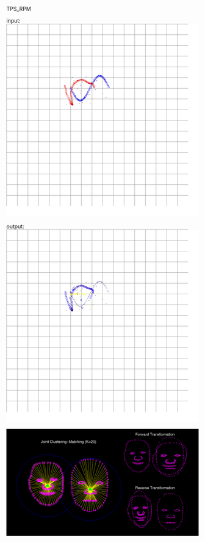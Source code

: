 TPS_RPM



input:
<img src=bin/data_origin.png.modi.png   />

output:
<img src=bin/data_result.png.modi.png   />

<img src=eg_jcm0.gif   />


